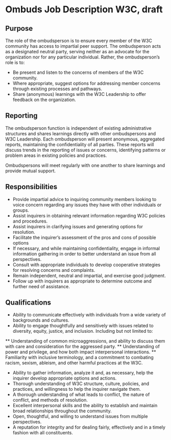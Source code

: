 # Ombuds Job Description W3C, draft
## Purpose
The role of the ombudsperson is to ensure every member of the W3C community has access to impartial peer support. The ombudsperson acts as a designated neutral party, serving neither as an advocate for the organization nor for any particular individual. Rather, the ombudsperson’s role is to:
* Be present and listen to the concerns of members of the W3C community.
* Where appropriate, suggest options for addressing member concerns through existing processes and pathways. 
* Share (anonymous) learnings with the W3C Leadership to offer feedback on the organization. 

## Reporting
The ombudsperson function is independent of existing administrative structures and shares learnings directly with other ombudspersons and W3C Leadership. Each ombudsperson will present anonymous, aggregated reports, maintaining the confidentiality of all parties.  These reports will discuss trends in the reporting of issues or concerns, identifying patterns or problem areas in existing policies and practices. 

Ombudspersons will meet regularly with one another to share learnings and provide mutual support.

## Responsibilities
* Provide impartial advice to inquiring community members looking to voice concern regarding any issues they have with other individuals or groups.
* Assist inquirers in obtaining relevant information regarding W3C policies and procedures.
* Assist inquirers in clarifying issues and generating options for resolution.
* Facilitate the inquirer’s assessment of the pros and cons of possible options
* If necessary, and while maintaining confidentiality, engage in informal information gathering in order to better understand an issue from all perspectives.
* Consult with appropriate individuals to develop cooperative strategies for resolving concerns and complaints.
* Remain independent, neutral and impartial, and exercise good judgment.
* Follow up with inquirers as appropriate to determine outcome and further need of assistance.

## Qualifications
* Ability to communicate effectively with individuals from a wide variety of backgrounds and cultures.
* Ability to engage thoughtfully and sensitively with issues related to diversity, equity, justice, and inclusion. Including but not limited to:

** Understanding of common microaggressions, and ability to discuss them with care and consideration for the aggressed party. 
** Understanding of power and privilege, and how both impact interpersonal interactions. 
** Familiarity with inclusive terminology, and a commitment to combating racism, sexism, ableism, and other harmful practices at the W3C. 

* Ability to gather information, analyze it and, as necessary, help the inquirer develop appropriate options and actions.
* Thorough understanding of W3C structure, culture, policies, and practices, and willingness to help the inquirer navigate them. 
* A thorough understanding of what leads to conflict, the nature of conflict, and methods of resolution.
* Excellent interpersonal skills and the ability to establish and maintain broad relationships throughout the community.
* Open, thoughtful, and willing to understand issues from multiple perspectives.
* A reputation for integrity and for dealing fairly, effectively and in a timely fashion with all constituents.

